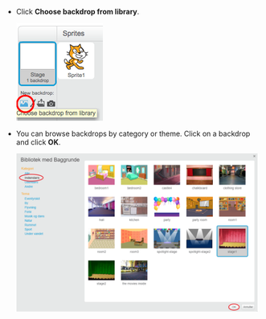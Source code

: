 + Click **Choose backdrop from library**.
    
    ![skærmbillede](images/stage-choose.png)

+ You can browse backdrops by category or theme. Click on a backdrop and click **OK**.
    
    ![skærmbillede](images/backdrop.png)